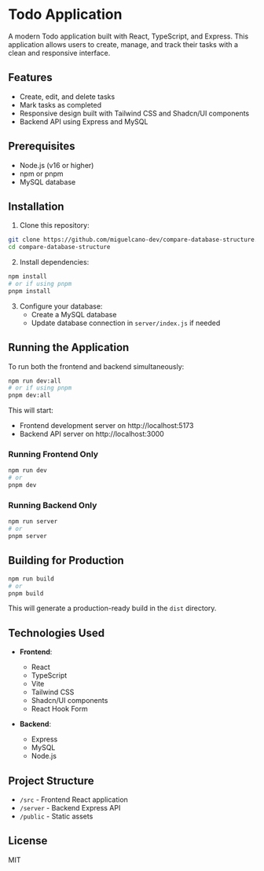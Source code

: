 # Todo Application

A modern Todo application built with React, TypeScript, and Express. This application allows users to create, manage, and track their tasks with a clean and responsive interface.

## Features

- Create, edit, and delete tasks
- Mark tasks as completed
- Responsive design built with Tailwind CSS and Shadcn/UI components
- Backend API using Express and MySQL

## Prerequisites

- Node.js (v16 or higher)
- npm or pnpm
- MySQL database

## Installation

1. Clone this repository:
```bash
git clone https://github.com/miguelcano-dev/compare-database-structure.git
cd compare-database-structure
```

2. Install dependencies:
```bash
npm install
# or if using pnpm
pnpm install
```

3. Configure your database:
   - Create a MySQL database
   - Update database connection in `server/index.js` if needed

## Running the Application

To run both the frontend and backend simultaneously:

```bash
npm run dev:all
# or if using pnpm
pnpm dev:all
```

This will start:
- Frontend development server on http://localhost:5173
- Backend API server on http://localhost:3000

### Running Frontend Only

```bash
npm run dev
# or
pnpm dev
```

### Running Backend Only

```bash
npm run server
# or
pnpm server
```

## Building for Production

```bash
npm run build
# or
pnpm build
```

This will generate a production-ready build in the `dist` directory.

## Technologies Used

- **Frontend**:
  - React
  - TypeScript
  - Vite
  - Tailwind CSS
  - Shadcn/UI components
  - React Hook Form

- **Backend**:
  - Express
  - MySQL
  - Node.js

## Project Structure

- `/src` - Frontend React application
- `/server` - Backend Express API
- `/public` - Static assets

## License

MIT 
